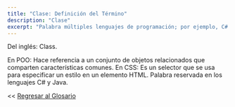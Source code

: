 ```yaml
---
title: "Clase: Definición del Término"
description: "Clase"
excerpt: "Palabra múltiples lenguajes de programación; por ejemplo, C# y Java."
---
```


Del inglés: Class.

En POO: Hace referencia a un conjunto de objetos relacionados que comparten características comunes.
En CSS: Es un selector que se usa para especificar un estilo en un elemento HTML.
Palabra reservada en los lenguajes C# y Java.

<< [Regresar al Glosario](https://ciberninjas.com/glosario/ "Regresar a la Página Principal del Glosario")